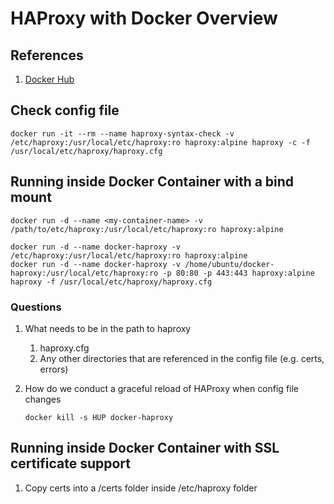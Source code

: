 # HAProxy with Docker Overview

## References

1. [Docker Hub](https://hub.docker.com/_/haproxy)

## Check config file

```shell
docker run -it --rm --name haproxy-syntax-check -v /etc/haproxy:/usr/local/etc/haproxy:ro haproxy:alpine haproxy -c -f /usr/local/etc/haproxy/haproxy.cfg
```

## Running inside Docker Container with a bind mount

```shell
docker run -d --name <my-container-name> -v /path/to/etc/haproxy:/usr/local/etc/haproxy:ro haproxy:alpine
```

```shell
docker run -d --name docker-haproxy -v /etc/haproxy:/usr/local/etc/haproxy:ro haproxy:alpine
docker run -d --name docker-haproxy -v /home/ubuntu/docker-haproxy:/usr/local/etc/haproxy:ro -p 80:80 -p 443:443 haproxy:alpine haproxy -f /usr/local/etc/haproxy/haproxy.cfg
```

### Questions

1. What needs to be in the path to haproxy
   1. haproxy.cfg
   1. Any other directories that are referenced in the config file (e.g. certs, errors)
1. How do we conduct a graceful reload of HAProxy when config file changes

   ```shell
   docker kill -s HUP docker-haproxy
   ```

## Running inside Docker Container with SSL certificate support

1. Copy certs into a /certs folder inside /etc/haproxy folder
